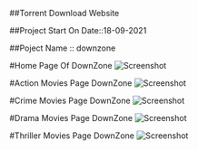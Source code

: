 ##Torrent Download Website 

##Project Start On Date::18-09-2021

##Poject Name :: downzone

#Home Page Of DownZone
![Screenshot](home_page.png)

#Action Movies Page DownZone
![Screenshot](action_page.png)


#Crime Movies Page DownZone
![Screenshot](crime_page.png)


#Drama Movies Page DownZone
![Screenshot](drama_page.png)



#Thriller Movies Page DownZone
![Screenshot](thriller_page.png)


